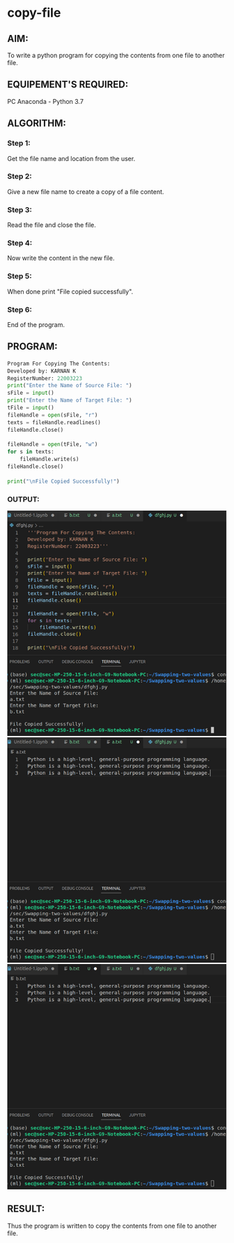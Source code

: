 # copy-file
## AIM:
To write a python program for copying the contents from one file to another file.
## EQUIPEMENT'S REQUIRED: 
PC
Anaconda - Python 3.7
## ALGORITHM: 
### Step 1:
Get the file name and location from the user.
### Step 2:
Give a new file name to create a copy of a file content.
### Step 3:
Read the file and close the file.
### Step 4:
Now write the content in the new file.
### Step 5:
When done print "File copied successfully".
### Step 6:
End of the program.
## PROGRAM:
```python
Program For Copying The Contents:
Developed by: KARNAN K
RegisterNumber: 22003223
print("Enter the Name of Source File: ")
sFile = input()
print("Enter the Name of Target File: ")
tFile = input()
fileHandle = open(sFile, "r")
texts = fileHandle.readlines()
fileHandle.close()

fileHandle = open(tFile, "w")
for s in texts:
    fileHandle.write(s)
fileHandle.close()

print("\nFile Copied Successfully!")
```
### OUTPUT:
![output](cop1.png)
![output](cop2.png)
![output](cop3.png)


## RESULT:
Thus the program is written to copy the contents from one file to another file.
